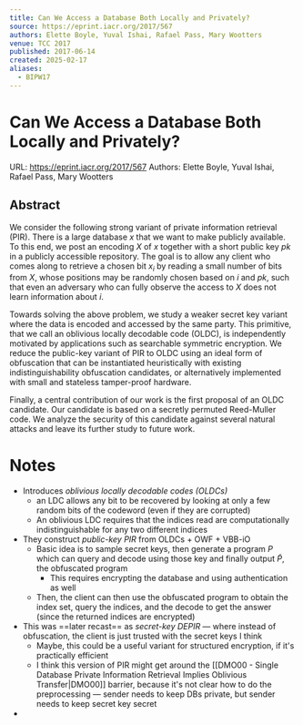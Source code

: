 ```yaml
---
title: Can We Access a Database Both Locally and Privately?
source: https://eprint.iacr.org/2017/567
authors: Elette Boyle, Yuval Ishai, Rafael Pass, Mary Wootters
venue: TCC 2017
published: 2017-06-14
created: 2025-02-17
aliases:
  - BIPW17
---
```

# Can We Access a Database Both Locally and Privately?
URL: https://eprint.iacr.org/2017/567
Authors: Elette Boyle, Yuval Ishai, Rafael Pass, Mary Wootters
## Abstract
We consider the following strong variant of private information retrieval (PIR). There is a large database $x$ that we want to make publicly available. To this end, we post an encoding $X$ of $x$ together with a short public key $pk$ in a publicly accessible repository. The goal is to allow any client who comes along to retrieve a chosen bit $x_i$ by reading a small number of bits from $X$, whose positions may be randomly chosen based on $i$ and $pk$, such that even an adversary who can fully observe the access to $X$ does not learn information about $i$.

Towards solving the above problem, we study a weaker secret key variant where the data is encoded and accessed by the same party. This primitive, that we call an oblivious locally decodable code (OLDC), is independently motivated by applications such as searchable symmetric encryption. We reduce the public-key variant of PIR to OLDC using an ideal form of obfuscation that can be instantiated heuristically with existing indistinguishability obfuscation candidates, or alternatively implemented with small and stateless tamper-proof hardware.

Finally, a central contribution of our work is the first proposal of an OLDC candidate. Our candidate is based on a secretly permuted Reed-Muller code. We analyze the security of this candidate against several natural attacks and leave its further study to future work.


# Notes
- Introduces *oblivious locally decodable codes (OLDCs)*
	- an LDC allows any bit to be recovered by looking at only a few random bits of the codeword (even if they are corrupted)
	- An oblivious LDC requires that the indices read are computationally indistinguishable for any two different indices
- They construct *public-key PIR* from OLDCs + OWF + VBB-iO
	- Basic idea is to sample secret keys, then generate a program $P$ which can query and decode using those key and finally output $\tilde{P}$, the obfuscated program
		- This requires encrypting the database and using authentication as well
	- Then, the client can then use the obfuscated program to obtain the index set, query the indices, and the decode to get the answer (since the returned indices are encrypted)
- This was ==later recast== as *secret-key DEPIR* — where instead of obfuscation, the client is just trusted with the secret keys I think
	- Maybe, this could be a useful variant for structured encryption, if it's practically efficient 
	- I think this version of PIR might get around the [[DMO00 - Single Database Private Information Retrieval Implies Oblivious Transfer|DMO00]] barrier, because it's not clear how to do the preprocessing — sender needs to keep DBs private, but sender needs to keep secret key secret
- 